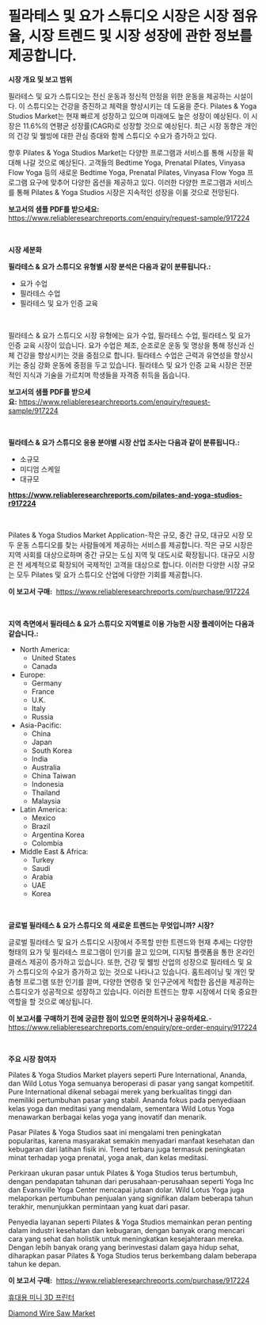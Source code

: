 <p><h1>필라테스 및 요가 스튜디오 시장은 시장 점유율, 시장 트렌드 및 시장 성장에 관한 정보를 제공합니다.</h1></p><p><strong>시장 개요 및 보고 범위</strong></p>
<p><p>필라테스 및 요가 스튜디오는 전신 운동과 정신적 안정을 위한 운동을 제공하는 시설이다. 이 스튜디오는 건강을 증진하고 체력을 향상시키는 데 도움을 준다. Pilates & Yoga Studios Market는 현재 빠르게 성장하고 있으며 미래에도 높은 성장이 예상된다. 이 시장은 11.6%의 연평균 성장률(CAGR)로 성장할 것으로 예상된다. 최근 시장 동향은 개인의 건강 및 웰빙에 대한 관심 증대와 함께 스튜디오 수요가 증가하고 있다.</p><p>향후 Pilates & Yoga Studios Market는 다양한 프로그램과 서비스를 통해 시장을 확대해 나갈 것으로 예상된다. 고객들의 Bedtime Yoga, Prenatal Pilates, Vinyasa Flow Yoga 등의 새로운 Bedtime Yoga, Prenatal Pilates, Vinyasa Flow Yoga 프로그램 요구에 맞추어 다양한 옵션을 제공하고 있다. 이러한 다양한 프로그램과 서비스를 통해 Pilates & Yoga Studios 시장은 지속적인 성장을 이룰 것으로 전망된다.</p></p>
<p><strong>보고서의 샘플 PDF를 받으세요:</strong> <a href="https://www.reliableresearchreports.com/enquiry/request-sample/917224">https://www.reliableresearchreports.com/enquiry/request-sample/917224</a></p>
<p>&nbsp;</p>
<p><strong>시장 세분화</strong></p>
<p><strong>필라테스 & 요가 스튜디오 유형별 시장 분석은 다음과 같이 분류됩니다.:</strong></p>
<p><ul><li>요가 수업</li><li>필라테스 수업</li><li>필라테스 및 요가 인증 교육</li></ul></p>
<p>&nbsp;</p>
<p><p>필라테스 & 요가 스튜디오 시장 유형에는 요가 수업, 필라테스 수업, 필라테스 및 요가 인증 교육 시장이 있습니다. 요가 수업은 체조, 순조로운 운동 및 명상을 통해 정신과 신체 건강을 향상시키는 것을 중점으로 합니다. 필라테스 수업은 근력과 유연성을 향상시키는 중심 강화 운동에 중점을 두고 있습니다. 필라테스 및 요가 인증 교육 시장은 전문적인 지식과 기술을 가르치며 학생들을 자격증 취득을 돕습니다.</p></p>
<p><strong>보고서의 샘플 PDF를 받으세요:</strong>&nbsp;<a href="https://www.reliableresearchreports.com/enquiry/request-sample/917224">https://www.reliableresearchreports.com/enquiry/request-sample/917224</a></p>
<p>&nbsp;</p>
<p><strong> 필라테스 & 요가 스튜디오 응용 분야별 시장 산업 조사는 다음과 같이 분류됩니다.:</strong></p>
<p><ul><li>소규모</li><li>미디엄 스케일</li><li>대규모</li></ul></p>
<p><strong><a href="https://www.reliableresearchreports.com/pilates-and-yoga-studios-r917224">https://www.reliableresearchreports.com/pilates-and-yoga-studios-r917224</a></strong></p>
<p>&nbsp;</p>
<p><p>Pilates & Yoga Studios Market Application-작은 규모, 중간 규모, 대규모 시장 모두 운동 스튜디오를 찾는 사람들에게 제공하는 서비스를 제공합니다. 작은 규모 시장은 지역 사회를 대상으로하며 중간 규모는 도심 지역 및 대도시로 확장됩니다. 대규모 시장은 전 세계적으로 확장되어 국제적인 고객을 대상으로 합니다. 이러한 다양한 시장 규모는 모두 Pilates 및 요가 스튜디오 산업에 다양한 기회를 제공합니다.</p></p>
<p><strong>이 보고서 구매:</strong>&nbsp; <a href="https://www.reliableresearchreports.com/purchase/917224">https://www.reliableresearchreports.com/purchase/917224</a></p>
<p>&nbsp;</p>
<p><strong>지역 측면에서 필라테스 & 요가 스튜디오 지역별로 이용 가능한 시장 플레이어는 다음과 같습니다.:</strong></p>
<p><ul>
    <li>
        North America:
        <ul>
            <li>United States</li>
            <li>Canada</li>
        </ul>
    </li>
    <li>
        Europe:
        <ul>
            <li>Germany</li>
            <li>France</li>
            <li>U.K.</li>
            <li>Italy</li>
            <li>Russia</li>
        </ul>
    </li>
    <li>
        Asia-Pacific:
        <ul>
            <li>China</li>
            <li>Japan</li>
            <li>South Korea</li>
            <li>India</li>
            <li>Australia</li>
            <li>China Taiwan</li>
            <li>Indonesia</li>
            <li>Thailand</li>
            <li>Malaysia</li>
        </ul>
    </li>
    <li>
        Latin America:
        <ul>
            <li>Mexico</li>
            <li>Brazil</li>
            <li>Argentina Korea</li>
            <li>Colombia</li>
        </ul>
    </li>
    <li>
        Middle East & Africa:
        <ul>
            <li>Turkey</li>
            <li>Saudi</li>
            <li>Arabia</li>
            <li>UAE</li>
            <li>Korea</li>
        </ul>
    </li>
    </ul></p>
<p>&nbsp;</p>
<p><strong>글로벌 필라테스 & 요가 스튜디오 의 새로운 트렌드는 무엇입니까? 시장?</strong></p>
<p><p>글로벌 필라테스 및 요가 스튜디오 시장에서 주목할 만한 트렌드와 현재 추세는 다양한 형태의 요가 및 필라테스 프로그램이 인기를 끌고 있으며, 디지털 플랫폼을 통한 온라인 클래스 제공이 증가하고 있습니다. 또한, 건강 및 웰빙 산업의 성장으로 필라테스 및 요가 스튜디오의 수요가 증가하고 있는 것으로 나타나고 있습니다. 홈트레이닝 및 개인 맞춤형 프로그램 또한 인기를 끌며, 다양한 연령층 및 인구군에게 적합한 옵션을 제공하는 스튜디오가 성공적으로 성장하고 있습니다. 이러한 트렌드는 향후 시장에서 더욱 중요한 역할을 할 것으로 예상됩니다.</p></p>
<p><strong>이 보고서를 구매하기 전에 궁금한 점이 있으면 문의하거나 공유하세요.</strong>- <a href="https://www.reliableresearchreports.com/enquiry/pre-order-enquiry/917224">https://www.reliableresearchreports.com/enquiry/pre-order-enquiry/917224</a></p>
<p>&nbsp;</p>
<p><strong>주요 시장 참여자</strong></p>
<p><p>Pilates & Yoga Studios Market players seperti Pure International, Ananda, dan Wild Lotus Yoga semuanya beroperasi di pasar yang sangat kompetitif. Pure International dikenal sebagai merek yang berkualitas tinggi dan memiliki pertumbuhan pasar yang stabil. Ananda fokus pada penyediaan kelas yoga dan meditasi yang mendalam, sementara Wild Lotus Yoga menawarkan berbagai kelas yoga yang inovatif dan menarik.</p><p>Pasar Pilates & Yoga Studios saat ini mengalami tren peningkatan popularitas, karena masyarakat semakin menyadari manfaat kesehatan dan kebugaran dari latihan fisik ini. Trend terbaru juga termasuk peningkatan minat terhadap yoga prenatal, yoga anak, dan kelas meditasi.</p><p>Perkiraan ukuran pasar untuk Pilates & Yoga Studios terus bertumbuh, dengan pendapatan tahunan dari perusahaan-perusahaan seperti Yoga Inc dan Evansville Yoga Center mencapai jutaan dolar. Wild Lotus Yoga juga melaporkan pertumbuhan penjualan yang signifikan dalam beberapa tahun terakhir, menunjukkan permintaan yang kuat dari pasar.</p><p>Penyedia layanan seperti Pilates & Yoga Studios memainkan peran penting dalam industri kesehatan dan kebugaran, dengan banyak orang mencari cara yang sehat dan holistik untuk meningkatkan kesejahteraan mereka. Dengan lebih banyak orang yang berinvestasi dalam gaya hidup sehat, diharapkan pasar Pilates & Yoga Studios terus berkembang dalam beberapa tahun ke depan.</p></p>
<p><strong>이 보고서 구매:</strong>&nbsp;&nbsp;<a href="https://www.reliableresearchreports.com/purchase/917224">https://www.reliableresearchreports.com/purchase/917224</a></p>
<p><p><a href="https://medium.com/@cierrahayes645/%ED%9C%B4%EB%8C%80%EC%9A%A9-%EC%86%8C%ED%98%95-3d-%ED%94%84%EB%A6%B0%ED%84%B0-%EC%8B%9C%EC%9E%A5-%EC%9C%A0%ED%98%95-%EC%9D%91%EC%9A%A9-%EB%B0%8F-%EC%A7%80%EB%A6%AC%EC%97%90-%EB%8C%80%ED%95%9C-%ED%8F%AC%EA%B4%84%EC%A0%81%EC%9D%B8-%ED%8F%89%EA%B0%80-55b1f46e6348">휴대용 미니 3D 프린터</a></p><p><a href="https://view.publitas.com/reportprime-1/diamond-wire-saw-market-share-evolution-and-market-growth-trends-2024-2031/">Diamond Wire Saw Market</a></p></p>